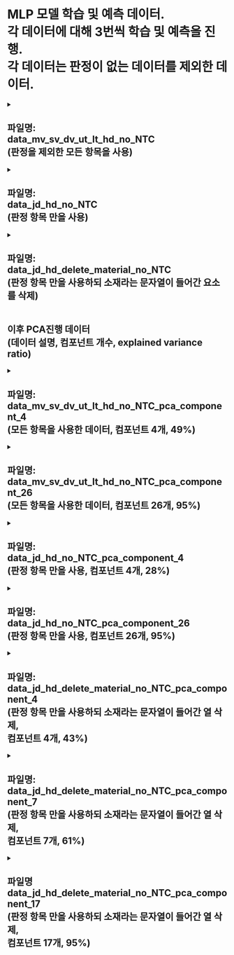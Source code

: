 MLP 모델 학습 및 예측 데이터.   
각 데이터에 대해 3번씩 학습 및 예측을 진행.   
각 데이터는 판정이 없는 데이터를 제외한 데이터.
===

<details>
<summary>

파일명:   
data_mv_sv_dv_ut_lt_hd_no_NTC   
(판정을 제외한 모든 항목을 사용)
---
</summary>

+ 시도1.   
   * Test Loss: 0.5478043556213379   
     Test Accuracy: 0.699999988079071
     
     Confusion Matrix:
     /|Positive|Nagative|
     |:---:|:---:|:---:|
     Positive|0|21|
     Nagative|0|49|
     
     Accuracy: 0.7   
     Precision: 0.7   
     Recall: 1.0   
     F1 Score: 0.8235294117647058   
   
+ 시도2
   * Test Loss: 0.4584580361843109   
     Test Accuracy: 0.7571428418159485   
     
     Confusion Matrix:
     /|Positive|Nagative|
     |:---:|:---:|:---:|
     Positive|12|9|
     Nagative|8|41|
     
     Accuracy: 0.7571428571428571   
     Precision: 0.82   
     Recall: 0.8367346938775511   
     F1 Score: 0.8282828282828283 
    
+ 시도3
   * Test Loss: 0.5873710513114929   
     Test Accuracy: 0.699999988079071   
     
     Confusion Matrix:
     /|Positive|Nagative|
     |:---:|:---:|:---:|
     Positive|0|21|
     Nagative|0|49|
     
     Accuracy: 0.7   
     Precision: 0.7   
     Recall: 1.0   
     F1 Score: 0.8235294117647058   
</details>

<details>
<summary>
    
파일명:   
data_jd_hd_no_NTC   
(판정 항목 만을 사용)
---
</summary>   

+ 시도1
   * Test Loss: 0.3098602890968323   
     Test Accuracy: 0.8714285492897034   
       
     Confusion Matrix:   
     /|Positive|Nagative|
     |:---:|:---:|:---:|
     Positive|14|7|
     Nagative|2|47|
     
     Accuracy: 0.8714285714285714    
     Precision: 0.8703703703703703   
     Recall: 0.9591836734693877   
     F1 Score: 0.912621359223301   
      
+ 시도2
   * Test Loss: 0.2470361441373825   
     Test Accuracy: 0.8714285492897034   
     
     Confusion Matrix:
     /|Positive|Nagative|
     |:---:|:---:|:---:|
     Positive|15|6|
     Nagative|3|46|
     
     Accuracy: 0.8714285714285714   
     Precision: 0.8846153846153846   
     Recall: 0.9387755102040817   
     F1 Score: 0.9108910891089109   

+ 시도3
   * Test Loss: 0.6667794585227966   
     Test Accuracy: 0.699999988079071   
     
     Confusion Matrix:
     /|Positive|Nagative|
     |:---:|:---:|:---:|
     Positive|0|21|
     Nagative|0|49|
     
     Accuracy: 0.7   
     Precision: 0.7   
     Recall: 1.0   
     F1 Score: 0.8235294117647058   
</details>

<details>
<summary>

파일명:   
data_jd_hd_delete_material_no_NTC   
(판정 항목 만을 사용하되 소재라는 문자열이 들어간 요소를 삭제)
---
</summary>

+ 시도1
   * Test Loss: 0.6681578159332275   
     Test Accuracy: 0.699999988079071   
     
     Confusion Matrix:   
     /|Positive|Nagative|
     |:---:|:---:|:---:|
     Positive|0|21|
     Nagative|0|49|
     
     Accuracy: 0.7   
     Precision: 0.7   
     Recall: 1.0   
     F1 Score: 0.8235294117647058   

+ 시도2
   * Test Loss: 0.22255265712738037   
     Test Accuracy: 0.8999999761581421   
     
     Confusion Matrix:
     /|Positive|Nagative|
     |:---:|:---:|:---:|
     Positive|15|6|
     Nagative|1|48|
     
     Accuracy: 0.9   
     Precision: 0.8888888888888888   
     Recall: 0.9795918367346939   
     F1 Score: 0.9320388349514563

+ 시도3
   * Test Loss: 0.20000457763671875   
     Test Accuracy: 0.9428571462631226   
     
     Confusion Matrix:
     /|Positive|Nagative|
     |:---:|:---:|:---:|
     Positive|18|3|
     Nagative|1|48|
     
     Accuracy: 0.9428571428571428   
     Precision: 0.9411764705882353   
     Recall: 0.9795918367346939   
     F1 Score: 0.96   
</details>

이후 PCA진행 데이터   
(데이터 설명, 컴포넌트 개수, explained variance ratio)
---

<details>
<summary>

파일명:   
data_mv_sv_dv_ut_lt_hd_no_NTC_pca_component_4   
(모든 항목을 사용한 데이터, 컴포넌트 4개, 49%)
---
</summary>
   
+ 시도1
  * Test Loss: 0.2921641767024994   
    Test Accuracy: 0.8714285492897034   
    
    Confusion Matrix:
    /|Positive|Nagative|
    |:---:|:---:|:---:|
    Positive|15|6|
    Nagative|3|46|
    
    Accuracy: 0.8714285714285714   
    Precision: 0.8846153846153846   
    Recall: 0.9387755102040817   
    F1 Score: 0.9108910891089109   

+ 시도2
  * Test Loss: 0.3355987071990967   
    Test Accuracy: 0.8285714387893677   
    
    Confusion Matrix:
    /|Positive|Nagative|
    |:---:|:---:|:---:|
    Positive|11|10|
    Nagative|2|47|
    
    Accuracy: 0.8285714285714286   
    Precision: 0.8245614035087719   
    Recall: 0.9591836734693877   
    F1 Score: 0.8867924528301887   

+ 시도3
  * Test Loss: 0.3451468050479889   
    Test Accuracy: 0.8714285492897034   
    
    Confusion Matrix:
    /|Positive|Nagative|
    |:---:|:---:|:---:|
    Positive|13|8|
    Nagative|1|48|
    
    Accuracy: 0.8714285714285714   
    Precision: 0.8571428571428571   
    Recall: 0.9795918367346939   
    F1 Score: 0.9142857142857143   
</details>

<details>
<summary>

파일명:   
data_mv_sv_dv_ut_lt_hd_no_NTC_pca_component_26   
(모든 항목을 사용한 데이터, 컴포넌트 26개, 95%)
---
</summary>

+ 시도1
  * Test Loss: 0.645046055316925   
    Test Accuracy: 0.699999988079071   
    
    Confusion Matrix:
    /|Positive|Nagative|
    |:---:|:---:|:---:|
    Positive|0|21|
    Nagative|0|49|
    
    Accuracy: 0.7   
    Precision: 0.7   
    Recall: 1.0   
    F1 Score: 0.8235294117647058   

+ 시도2
  * Test Loss: 0.5980672836303711
    Test Accuracy: 0.699999988079071
    
    Confusion Matrix:
    /|Positive|Nagative|
    |:---:|:---:|:---:|
    Positive|0|21|
    Nagative|0|49|

    Accuracy: 0.7
    Precision: 0.7
    Recall: 1.0
    F1 Score: 0.8235294117647058

+ 시도3
  * Test Loss: 0.5498936176300049
    Test Accuracy: 0.699999988079071
    
    Confusion Matrix:
    /|Positive|Nagative|
    |:---:|:---:|:---:|
    Positive|0|21|
    Nagative|0|49|

    Accuracy: 0.7
    Precision: 0.7
    Recall: 1.0
    F1 Score: 0.8235294117647058
</details>

<details>
<summary>

파일명:   
data_jd_hd_no_NTC_pca_component_4   
(판정 항목 만을 사용, 컴포넌트 4개, 28%)
---
</summary>  
  
+ 시도1
  * Test Loss: 0.2770636975765228
    Test Accuracy: 0.8999999761581421
    
    Confusion Matrix:
    /|Positive|Nagative|
    |:---:|:---:|:---:|
    Positive|17|4|
    Nagative|3|46|

    Accuracy: 0.9
    Precision: 0.92
    Recall: 0.9387755102040817
    F1 Score: 0.9292929292929293

+ 시도2
  * Test Loss: 0.3183031380176544
    Test Accuracy: 0.8999999761581421
    
    Confusion Matrix:
    /|Positive|Nagative|
    |:---:|:---:|:---:|
    Positive|15|6|
    Nagative|1|48|

    Accuracy: 0.9
    Precision: 0.8888888888888888
    Recall: 0.9795918367346939
    F1 Score: 0.9320388349514563

+ 시도3
  * Test Loss: 0.303946852684021
    Test Accuracy: 0.9142857193946838
    
    Confusion Matrix:
    /|Positive|Nagative|
    |:---:|:---:|:---:|
    Positive|18|3|
    Nagative|3|46|

    Accuracy: 0.9142857142857143
    Precision: 0.9387755102040817
    Recall: 0.9387755102040817
    F1 Score: 0.9387755102040817
</details>

<details>
<summary>

파일명:   
data_jd_hd_no_NTC_pca_component_26   
(판정 항목 만을 사용, 컴포넌트 26개, 95%)
---
</summary>

+ 시도1
  * Test Loss: 0.6786163449287415
    Test Accuracy: 0.699999988079071
    
    Confusion Matrix:
    /|Positive|Nagative|
    |:---:|:---:|:---:|
    Positive|3|18|
    Nagative|3|46|

    Accuracy: 0.7
    Precision: 0.71875
    Recall: 0.9387755102040817
    F1 Score: 0.8141592920353983

+ 시도2
  * Test Loss: 0.24743257462978363
    Test Accuracy: 0.8714285492897034
    
    Confusion Matrix:
    /|Positive|Nagative|
    |:---:|:---:|:---:|
    Positive|15|6|
    Nagative|3|46|

    Accuracy: 0.8714285714285714
    Precision: 0.8846153846153846
    Recall: 0.9387755102040817
    F1 Score: 0.9108910891089109

+ 시도3
  * Test Loss: 0.52480149269104
    Test Accuracy: 0.7142857313156128
    
    Confusion Matrix:
    /|Positive|Nagative|
    |:---:|:---:|:---:|
    Positive|1|20|
    Nagative|0|49|

    Accuracy: 0.7142857142857143
    Precision: 0.7101449275362319
    Recall: 1.0
    F1 Score: 0.8305084745762712
</details>

<details>
<summary>

파일명:   
data_jd_hd_delete_material_no_NTC_pca_component_4   
(판정 항목 만을 사용하되 소재라는 문자열이 들어간 열 삭제,   
컴포넌트 4개, 43%)
---
</summary>

+ 시도1
  * Test Loss: 0.14326536655426025
    Test Accuracy: 0.9428571462631226
    
    Confusion Matrix:
    /|Positive|Nagative|
    |:---:|:---:|:---:|
    Positive|17|4|
    Nagative|0|49|

    Accuracy: 0.9428571428571428
    Precision: 0.9245283018867925
    Recall: 1.0
    F1 Score: 0.9607843137254902

+ 시도2
  * Test Loss: 0.16238410770893097
    Test Accuracy: 0.9142857193946838
    
    Confusion Matrix:
    /|Positive|Nagative|
    |:---:|:---:|:---:|
    Positive|17|4|
    Nagative|2|47|

    Accuracy: 0.9142857142857143
    Precision: 0.9215686274509803
    Recall: 0.9591836734693877
    F1 Score: 0.94

+ 시도3
  * Test Loss: 0.14559824764728546
    Test Accuracy: 0.9142857193946838
    
    Confusion Matrix:
    /|Positive|Nagative|
    |:---:|:---:|:---:|
    Positive|16|5|
    Nagative|1|48|

    Accuracy: 0.9142857142857143
    Precision: 0.9056603773584906
    Recall: 0.9795918367346939
    F1 Score: 0.9411764705882353
</details>

<details>
<summary>

파일명:   
data_jd_hd_delete_material_no_NTC_pca_component_7   
(판정 항목 만을 사용하되 소재라는 문자열이 들어간 열 삭제,   
컴포넌트 7개, 61%)
---
</summary>

+ 시도1
  * Test Loss: 0.26741448044776917
    Test Accuracy: 0.9142857193946838
    
    Confusion Matrix:
    /|Positive|Nagative|
    |:---:|:---:|:---:|
    Positive|16|5|
    Nagative|1|48|

    Accuracy: 0.9142857142857143
    Precision: 0.9056603773584906
    Recall: 0.9795918367346939
    F1 Score: 0.9411764705882353

+ 시도2
  * Test Loss: 0.20400142669677734
    Test Accuracy: 0.9571428298950195
    
    Confusion Matrix:
    /|Positive|Nagative|
    |:---:|:---:|:---:|
    Positive|18|3|
    Nagative|0|49|

    Accuracy: 0.9571428571428572
    Precision: 0.9423076923076923
    Recall: 1.0
    F1 Score: 0.9702970297029703

+ 시도3
  * Test Loss: 0.15940316021442413
    Test Accuracy: 0.9285714030265808
    
    Confusion Matrix:
    /|Positive|Nagative|
    |:---:|:---:|:---:|
    Positive|18|3|
    Nagative|2|47|

    Accuracy: 0.9285714285714286
    Precision: 0.94
    Recall: 0.9591836734693877
    F1 Score: 0.9494949494949495
</details>

<details>
<summary>

파일명   
data_jd_hd_delete_material_no_NTC_pca_component_17   
(판정 항목 만을 사용하되 소재라는 문자열이 들어간 열 삭제,   
컴포넌트 17개, 95%)
---
</summary>

+ 시도1
  * Test Loss: 0.2762243449687958
    Test Accuracy: 0.9142857193946838
    
    Confusion Matrix:
    /|Positive|Nagative|
    |:---:|:---:|:---:|
    Positive|15|6|
    Nagative|0|49|

    Accuracy: 0.9142857142857143
    Precision: 0.8909090909090909
    Recall: 1.0
    F1 Score: 0.9423076923076923

+ 시도2
  * Test Loss: 0.1931239515542984
    Test Accuracy: 0.9428571462631226
    
    Confusion Matrix:
    /|Positive|Nagative|
    |:---:|:---:|:---:|
    Positive|18|3|
    Nagative|1|48|

    Accuracy: 0.9428571428571428
    Precision: 0.9411764705882353
    Recall: 0.9795918367346939
    F1 Score: 0.96

+ 시도3
  * Test Loss: 0.654637336730957
    Test Accuracy: 0.699999988079071
    
    Confusion Matrix:
    /|Positive|Nagative|
    |:---:|:---:|:---:|
    Positive|0|21|
    Nagative|0|49|

    Accuracy: 0.7
    Precision: 0.7
    Recall: 1.0
    F1 Score: 0.8235294117647058
</details>

